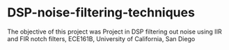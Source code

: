 # DSP-noise-filtering-techniques
The objective of this project was Project in DSP filtering out noise using IIR and FIR notch filters, ECE161B, University of California, San Diego
